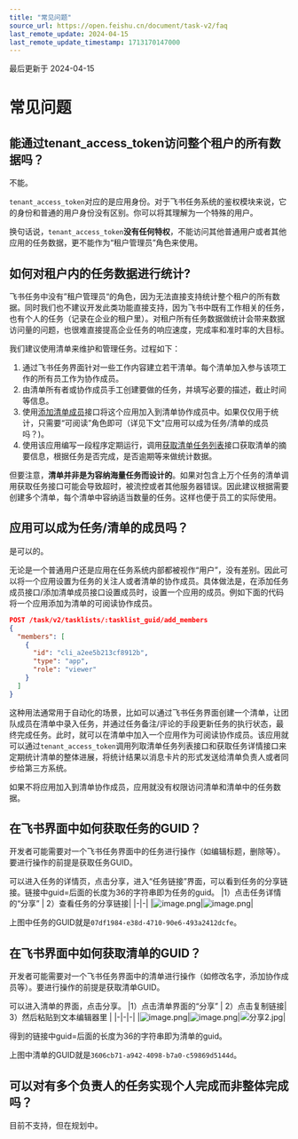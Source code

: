 ```yaml
---
title: "常见问题"
source_url: https://open.feishu.cn/document/task-v2/faq
last_remote_update: 2024-04-15
last_remote_update_timestamp: 1713170147000
---
```

最后更新于 2024-04-15

# 常见问题

## 能通过tenant_access_token访问整个租户的所有数据吗？
不能。

`tenant_access_token`对应的是应用身份。对于飞书任务系统的鉴权模块来说，它的身份和普通的用户身份没有区别。你可以将其理解为一个特殊的用户。

换句话说，`tenant_access_token`**没有任何特权**，不能访问其他普通用户或者其他应用的任务数据，更不能作为“租户管理员”角色来使用。

## 如何对租户内的任务数据进行统计?

飞书任务中没有”租户管理员“的角色，因为无法直接支持统计整个租户的所有数据。同时我们也不建议开发此类功能直接支持，因为飞书中既有工作相关的任务，也有个人的任务（记录在企业的租户里）。对租户所有任务数据做统计会带来数据访问量的问题，也很难直接提高企业任务的响应速度，完成率和准时率的大目标。

我们建议使用清单来维护和管理任务。过程如下：

1. 通过飞书任务界面针对一些工作内容建立若干清单。每个清单加入参与该项工作的所有员工作为协作成员。
2. 由清单所有者或协作成员手工创建要做的任务，并填写必要的描述，截止时间等信息。
3. 使用[添加清单成员](https://open.feishu.cn/document/uAjLw4CM/ukTMukTMukTM/task-v2/tasklist/add_members)接口将这个应用加入到清单协作成员中。如果仅仅用于统计，只需要“可阅读”角色即可（详见下文"应用可以成为任务/清单的成员吗？)。
4. 使用该应用编写一段程序定期运行，调用[获取清单任务列表](/ssl:/ttdoc/uAjLw4CM/ukTMukTMukTM/task-v2/tasklist/tasks)接口获取清单的摘要信息，根据任务是否完成，是否逾期等来做统计数据。

但要注意，**清单并非是为容纳海量任务而设计的**。如果对包含上万个任务的清单调用获取任务接口可能会导致超时，被流控或者其他服务器错误。因此建议根据需要创建多个清单，每个清单中容纳适当数量的任务。这样也便于员工的实际使用。

## 应用可以成为任务/清单的成员吗？

是可以的。

无论是一个普通用户还是应用在任务系统内部都被视作“用户”，没有差别。因此可以将一个应用设置为任务的关注人或者清单的协作成员。具体做法是，在添加任务成员接口/添加清单成员接口设置成员时，设置一个应用的成员。例如下面的代码将一个应用添加为清单的可阅读协作成员。

```json
POST /task/v2/tasklists/:tasklist_guid/add_members
{
  "members": [
    {
      "id": "cli_a2ee5b213cf8912b",
      "type": "app",
      "role": "viewer"
    }
  ]
}
```

这种用法通常用于自动化的场景，比如可以通过飞书任务界面创建一个清单，让团队成员在清单中录入任务，并通过任务备注/评论的手段更新任务的执行状态，最终完成任务。此时，就可以在清单中加入一个应用作为可阅读协作成员。该应用就可以通过`tenant_access_token`调用列取清单任务列表接口和获取任务详情接口来定期统计清单的整体进展，将统计结果以消息卡片的形式发送给清单负责人或者同步给第三方系统。

如果不将应用加入到清单协作成员，应用就没有权限访问清单和清单中的任务数据。

## 在飞书界面中如何获取任务的GUID？
开发者可能需要对一个飞书任务界面中的任务进行操作（如编辑标题，删除等）。要进行操作的前提是获取任务GUID。

可以进入任务的详情页，点击分享，进入“任务链接”界面，可以看到任务的分享链接。链接中guid=后面的长度为36的字符串即为任务的guid。
|1）点击任务详情的“分享” | 2）查看任务的分享链接|
|-|-|
|![image.png](https://sf3-cn.feishucdn.com/obj/open-platform-opendoc/10dd9c3bfc3946ec717ad2f2751a0a95_wDKjsGVn2l.png?height=774&lazyload=true&width=1208)|![image.png](https://sf3-cn.feishucdn.com/obj/open-platform-opendoc/ecbfde796cd237432cccd27b51c6418f_1t1PiNl3ly.jpg?height=566&lazyload=true&width=1389)|

上图中任务的GUID就是`07df1984-e38d-4710-90e6-493a2412dcfe`。

## 在飞书界面中如何获取清单的GUID？
开发者可能需要对一个飞书任务界面中的清单进行操作（如修改名字，添加协作成员等）。要进行操作的前提是获取清单GUID。

可以进入清单的界面，点击分享。
|1）点击清单界面的“分享” | 2）点击复制链接| 3）然后粘贴到文本编辑器里 |
|-|-|-|
|![image.png](https://sf3-cn.feishucdn.com/obj/open-platform-opendoc/7297d602c42dc765ca80a99d29b0c529_Fa1FmdbGxz.png?height=604&lazyload=true&width=1444)|![image.png](https://sf3-cn.feishucdn.com/obj/open-platform-opendoc/f9f928397cbaa37779391823578a6520_ERPEceu09B.png?height=508&lazyload=true&width=986)|![分享2.jpg](https://sf3-cn.feishucdn.com/obj/open-platform-opendoc/fd63ba6e79a326191d57b91d81a1c708_sF3mHJDG0m.jpg?height=364&lazyload=true&width=2946)|

得到的链接中guid=后面的长度为36的字符串即为清单的guid。

上图中清单的GUID就是`3606cb71-a942-4098-b7a0-c59869d5144d`。

## 可以对有多个负责人的任务实现个人完成而非整体完成吗？

目前不支持，但在规划中。
